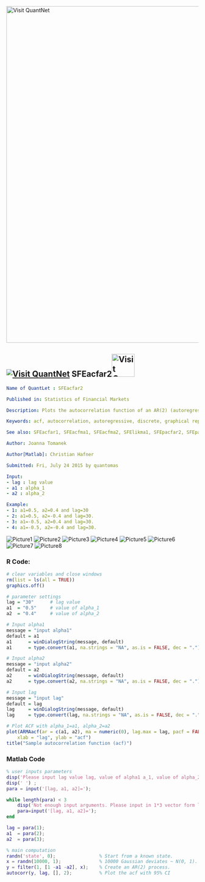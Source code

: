 
[<img src="https://github.com/QuantLet/Styleguide-and-FAQ/blob/master/pictures/banner.png" width="880" alt="Visit QuantNet">](http://quantlet.de/index.php?p=info)

## [<img src="https://github.com/QuantLet/Styleguide-and-Validation-procedure/blob/master/pictures/qloqo.png" alt="Visit QuantNet">](http://quantlet.de/) **SFEacfar2**[<img src="https://github.com/QuantLet/Styleguide-and-Validation-procedure/blob/master/pictures/QN2.png" width="60" alt="Visit QuantNet 2.0">](http://quantlet.de/d3/ia)

```yaml
Name of QuantLet : SFEacfar2 

Published in: Statistics of Financial Markets

Description: Plots the autocorrelation function of an AR(2) (autoregressive) process.

Keywords: acf, autocorrelation, autoregressive, discrete, graphical representation, linear, plot, process, simulation, stationary, stochastic, stochastic-process, time-series

See also: SFEacfar1, SFEacfma1, SFEacfma2, SFElikma1, SFEpacfar2, SFEpacfma2, SFEplotma1

Author: Joanna Tomanek

Author[Matlab]: Christian Hafner

Submitted: Fri, July 24 2015 by quantomas

Input:
- lag : lag value
- a1 : alpha_1
- a2 : alpha_2

Example:
- 1: a1=0.5, a2=0.4 and lag=30
- 2: a1=0.5, a2=-0.4 and lag=30.
- 3: a1=-0.5, a2=0.4 and lag=30.
- 4: a1=-0.5, a2=-0.4 and lag=30.

```

![Picture1](SFEacfar2-1_m.png)
![Picture2](SFEacfar2-2_m.png)
![Picture3](SFEacfar2-3_m.png)
![Picture4](SFEacfar2-4_m.png)
![Picture5](SFEacfar21.png)
![Picture6](SFEacfar22.png)
![Picture7](SFEacfar23.png)
![Picture8](SFEacfar24.png)

### R Code:
```r
# clear variables and close windows
rm(list = ls(all = TRUE))
graphics.off()

# parameter settings
lag = "30"  	# lag value
a1  = "0.5"  	# value of alpha_1
a2  = "0.4"  	# value of alpha_2

# Input alpha1
message = "input alpha1"
default = a1
a1      = winDialogString(message, default)
a1      = type.convert(a1, na.strings = "NA", as.is = FALSE, dec = ".")

# Input alpha2
message = "input alpha2"
default = a2
a2      = winDialogString(message, default)
a2      = type.convert(a2, na.strings = "NA", as.is = FALSE, dec = ".")

# Input lag
message = "input lag"
default = lag
lag     = winDialogString(message, default)
lag     = type.convert(lag, na.strings = "NA", as.is = FALSE, dec = ".")

# Plot ACF with alpha_1=a1, alpha_2=a2
plot(ARMAacf(ar = c(a1, a2), ma = numeric(0), lag.max = lag, pacf = FALSE), type = "h", 
    xlab = "lag", ylab = "acf")
title("Sample autocorrelation function (acf)") 
```
### Matlab Code
```matlab
% user inputs parameters
disp('Please input lag value lag, value of alpha1 a_1, value of alpha_2 a2 as: [30, 0.5 0.4]') ;
disp(' ') ;
para = input('[lag, a1, a2]=');

while length(para) < 3
    disp('Not enough input arguments. Please input in 1*3 vector form like [30, 0.5, 0.4] or [30 0.5 0.4]');
    para=input('[lag, a1, a2]=');
end

lag = para(1);
a1  = para(2);
a2  = para(3);

% main computation
randn('state', 0);                % Start from a known state.
x = randn(10000, 1);              % 10000 Gaussian deviates ~ N(0, 1).
y = filter(1, [1 -a1 -a2], x);    % Create an AR(2) process.
autocorr(y, lag, [], 2);          % Plot the acf with 95% CI
```
